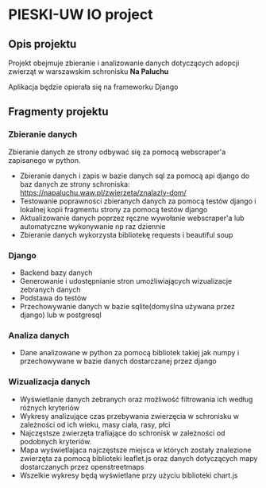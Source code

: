 # PIESKI-UW IO project

## Opis projektu
Projekt obejmuje zbieranie i analizowanie danych dotyczących adopcji zwierząt w warszawskim schronisku **Na Paluchu**

Aplikacja będzie opierała się na frameworku Django

## Fragmenty projektu
### Zbieranie danych 
Zbieranie danych ze strony odbywać się za pomocą webscraper'a zapisanego w python.
- Zbieranie danych i zapis w bazie danych sql za pomocą api django do baz danych ze strony schroniska: https://napaluchu.waw.pl/zwierzeta/znalazly-dom/
- Testowanie poprawności zbieranych danych za pomocą testów django i lokalnej kopii fragmentu strony za pomocą testów django
- Aktualizowanie danych poprzez ręczne wywołanie webscraper'a lub automatyczne wykonywanie np raz dziennie
- Zbieranie danych wykorzysta bibliotekę requests i beautiful soup

### Django
- Backend bazy danych
- Generowanie i udostępnianie stron umożliwiających wizualizacje zebranych danych
- Podstawa do testów
- Przechowywanie danych w bazie sqlite(domyślna używana przez django) lub w postgresql

### Analiza danych
- Dane analizowane w python za pomocą bibliotek takiej jak numpy i przechowywane w bazie danych dostarczanej przez django

### Wizualizacja danych
- Wyświetlanie danych zebranych oraz możliwość filtrowania ich według różnych kryteriów
- Wykresy analizujące czas przebywania zwierzęcia w schronisku w zależności od ich wieku, masy ciała, rasy, płci
- Najczęstsze zwierzęta trafiające do schronisk w zależności od podobnych kryteriów.
- Mapa wyświetlająca najczęstsze miejsca w których zostały znalezione zwierzęta za pomocą biblioteki leaflet.js oraz danych dotyczących mapy dostarczanych przez openstreetmaps
- Wszelkie wykresy będą wyświetlane przy użyciu biblioteki chart.js